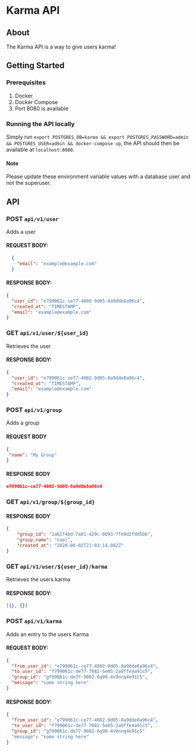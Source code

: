 # Karma API

## About

The Karma API is a way to give users karma!

## Getting Started

### Prerequisites

1. Docker
2. Docker Compose
3. Port 8080 is available

### Running the API locally

Simply run `export POSTGRES_DB=karma && export POSTGRES_PASSWORD=admin && POSTGRES_USER=admin && docker-compose up`, the API should then be available at `localhost:8080`.

#### Note

Please update these environment variable values with a database user and not the superuser.

## API

### POST `api/v1/user`

Adds a user

#### REQUEST BODY:

```JSON
  {
    "email": "example@example.com"
  }
```
#### RESPONSE BODY:

```JSON
{
  "user_id": "e799061c-ce77-4082-9d05-8a9dde8a96c4",
  "created_at": "TIMESTAMP",
  "email": "example@example.com"
}
```

### GET `api/v1/user/${user_id}`

Retrieves the user

#### RESPONSE BODY:

```JSON
{
  "user_id": "e799061c-ce77-4082-9d05-8a9dde8a96c4",
  "created_at": "TIMESTAMP",
  "email": "example@example.com"
}
```

### POST `api/v1/group`

Adds a group

#### REQUEST BODY

```JSON
{
 "name": "My Group"
}
```

#### RESPONSE BODY

```JSON
e799061c-ce77-4082-9d05-8a9dde8a96c4
```

### GET `api/v1/group/${group_id}`

#### RESPONSE BODY

```JSON
{
    "group_id": "2a62f4bd-7a81-429c-8b93-7fe9d2fdd5b6",
    "group_name": "cool",
    "created_at": "2020-06-02T21:03:14.982Z"
}
```
### GET `api/v1/user/${user_id}/karma`

Retrieves the users karma

#### RESPONSE BODY:

```JSON
[{}, {}]
```

### POST `api/v1/karma`

Adds an entry to the users Karma

#### REQUEST BODY:

```JSON
{
  "from_user_id": "e799061c-ce77-4082-9d05-8a9dde8a96c4",
  "to_user_id": "f799061c-de77-7082-5e05-2a9ffe4a91c5",
  "group_id": "g799061c-de77-9082-6q90-4v9nnq4e91c5",
  "message": "some string here"
}
```

#### RESPONSE BODY:

```JSON
{
  "from_user_id": "e799061c-ce77-4082-9d05-8a9dde8a96c4",
  "to_user_id": "f799061c-de77-7082-5e05-2a9ffe4a91c5",
  "group_id": "g799061c-de77-9082-6q90-4v9nnq4e91c5"
  "message": "some string here"
}
```
